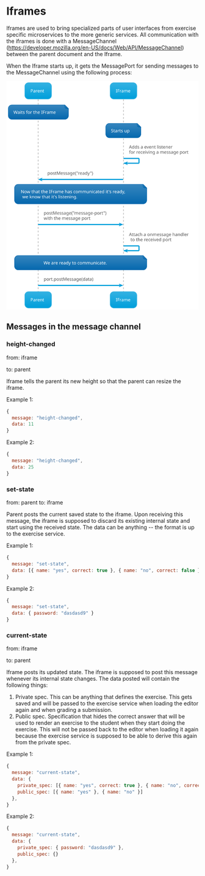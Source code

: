 # Iframes

Iframes are used to bring specialized parts of user interfaces from exercise specific microservices to the more generic services. All communication with the iframes is done with a MessageChannel (https://developer.mozilla.org/en-US/docs/Web/API/MessageChannel) between the parent document and the Iframe.

When the Iframe starts up, it gets the MessagePort for sending messages to the MessageChannel using the following process:

![Image of how iframe gets the message port](./img/iframe-getting-port.plantuml.svg)

## Messages in the message channel

### height-changed

from: iframe

to: parent

Iframe tells the parent its new height so that the parent can resize the iframe.

Example 1:

```js
{
  message: "height-changed",
  data: 11
}
```

Example 2:

```js
{
  message: "height-changed",
  data: 25
}
```

### set-state

from: parent
to: iframe

Parent posts the current saved state to the iframe. Upon receiving this message, the iframe is supposed to discard its existing internal state and start using the received state. The data can be anything -- the format is up to the exercise service.

Example 1:

```js
{
  message: "set-state",
  data: [{ name: "yes", correct: true }, { name: "no", correct: false }]
}
```

Example 2:

```js
{
  message: "set-state",
  data: { password: "dasdasd9" }
}
```

### current-state

from: iframe

to: parent

Iframe posts its updated state. The iframe is supposed to post this message whenever its internal state changes. The data posted will contain the following things:

1. Private spec. This can be anything that defines the exercise. This gets saved and will be passed to the exercise service when loading the editor again and when grading a submission.
2. Public spec. Specification that hides the correct answer that will be used to render an exercise to the student when they start doing the exercise. This will not be passed back to the editor when loading it again because the exercise service is supposed to be able to derive this again from the private spec.

Example 1:

```js
{
  message: "current-state",
  data: {
    private_spec: [{ name: "yes", correct: true }, { name: "no", correct: false }],
    public_spec: [{ name: "yes" }, { name: "no" }]
  },
}
```

Example 2:

```js
{
  message: "current-state",
  data: {
    private_spec: { password: "dasdasd9" },
    public_spec: {}
  },
}
```
